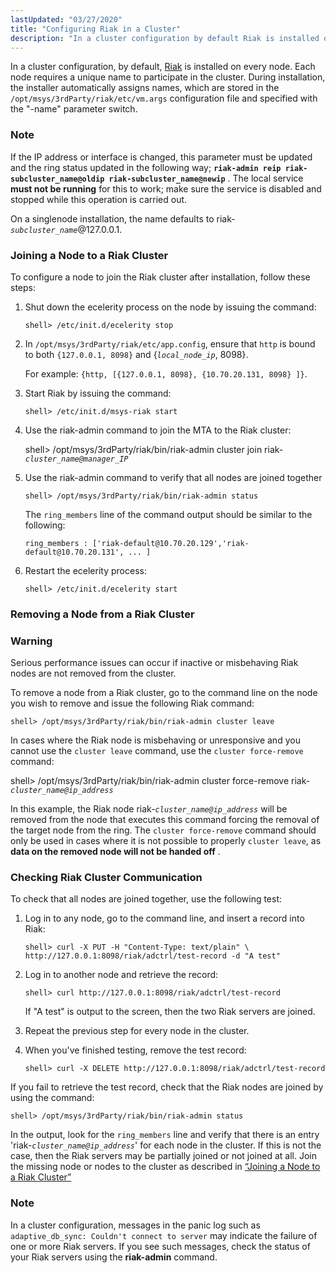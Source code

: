 ```yaml
---
lastUpdated: "03/27/2020"
title: "Configuring Riak in a Cluster"
description: "In a cluster configuration by default Riak is installed on every node Each node requires a unique name to participate in the cluster During installation the installer automatically assigns names which are stored in the opt msys 3rd Party riak etc vm args configuration file and specified with the name..."
---
```


In a cluster configuration, by default, [Riak](/momentum/4/riak) is installed on every node. Each node requires a unique name to participate in the cluster. During installation, the installer automatically assigns names, which are stored in the `/opt/msys/3rdParty/riak/etc/vm.args` configuration file and specified with the "-name" parameter switch.

### Note

If the IP address or interface is changed, this parameter must be updated and the ring status updated in the following way; **`riak-admin reip riak-subcluster_name@oldip riak-subcluster_name@newip`**                                                            . The local service **must not be running**                for this to work; make sure the service is disabled and stopped while this operation is carried out.

On a singlenode installation, the name defaults to riak-*`subcluster_name`*@127.0.0.1.

### <a name="cluster.riak.configuration.joining"></a> Joining a Node to a Riak Cluster

To configure a node to join the Riak cluster after installation, follow these steps:

1.  Shut down the ecelerity process on the node by issuing the command:

    `shell> /etc/init.d/ecelerity stop`
2.  In `/opt/msys/3rdParty/riak/etc/app.config`, ensure that `http` is bound to both `{127.0.0.1, 8098}` and {*`local_node_ip`*, 8098}.

    For example: `{http, [{127.0.0.1, 8098}, {10.70.20.131, 8098} ]}`.

3.  Start Riak by issuing the command:

    `shell> /etc/init.d/msys-riak start`
4.  Use the riak-admin command to join the MTA to the Riak cluster:

    shell> /opt/msys/3rdParty/riak/bin/riak-admin cluster join riak-*`cluster_name@manager_IP`*
5.  Use the riak-admin command to verify that all nodes are joined together

    `shell> /opt/msys/3rdParty/riak/bin/riak-admin status`

    The `ring_members` line of the command output should be similar to the following:

    `ring_members : ['riak-default@10.70.20.129','riak-default@10.70.20.131', ... ]`
6.  Restart the ecelerity process:

    `shell> /etc/init.d/ecelerity start`

### <a name="cluster.riak.configuration.removing"></a> Removing a Node from a Riak Cluster

### Warning

Serious performance issues can occur if inactive or misbehaving Riak nodes are not removed from the cluster.

To remove a node from a Riak cluster, go to the command line on the node you wish to remove and issue the following Riak command:

`shell> /opt/msys/3rdParty/riak/bin/riak-admin cluster leave`

In cases where the Riak node is misbehaving or unresponsive and you cannot use the `cluster leave` command, use the `cluster force-remove` command:

shell> /opt/msys/3rdParty/riak/bin/riak-admin cluster force-remove riak-*`cluster_name@ip_address`*

In this example, the Riak node riak-*`cluster_name@ip_address`* will be removed from the node that executes this command forcing the removal of the target node from the ring. The `cluster force-remove` command should only be used in cases where it is not possible to properly `cluster leave`, as **data on the removed node will not be handed off** .

### <a name="cluster.riak.configuration.checking"></a> Checking Riak Cluster Communication

To check that all nodes are joined together, use the following test:

1.  Log in to any node, go to the command line, and insert a record into Riak:

    ```
    shell> curl -X PUT -H "Content-Type: text/plain" \
    http://127.0.0.1:8098/riak/adctrl/test-record -d "A test"
    ```

2.  Log in to another node and retrieve the record:

    `shell> curl http://127.0.0.1:8098/riak/adctrl/test-record`

    If "A test" is output to the screen, then the two Riak servers are joined.

3.  Repeat the previous step for every node in the cluster.

4.  When you've finished testing, remove the test record:

    `shell> curl -X DELETE http://127.0.0.1:8098/riak/adctrl/test-record`

If you fail to retrieve the test record, check that the Riak nodes are joined by using the command:

`shell> /opt/msys/3rdParty/riak/bin/riak-admin status`

In the output, look for the `ring_members` line and verify that there is an entry 'riak-*`cluster_name@ip_address`*' for each node in the cluster. If this is not the case, then the Riak servers may be partially joined or not joined at all. Join the missing node or nodes to the cluster as described in [“Joining a Node to a Riak Cluster”](/momentum/4/cluster-riak-configuration#cluster.riak.configuration.joining)

### Note

In a cluster configuration, messages in the panic log such as `adaptive_db_sync: Couldn't connect to server` may indicate the failure of one or more Riak servers. If you see such messages, check the status of your Riak servers using the **riak-admin** command.